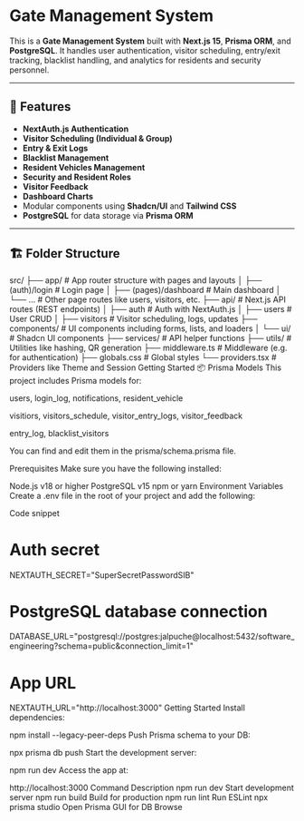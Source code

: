 # Gate Management System

This is a **Gate Management System** built with **Next.js 15**, **Prisma ORM**, and **PostgreSQL**. It handles user authentication, visitor scheduling, entry/exit tracking, blacklist handling, and analytics for residents and security personnel.

---

## 🚀 Features

- **NextAuth.js Authentication**
- **Visitor Scheduling (Individual & Group)**
- **Entry & Exit Logs**
- **Blacklist Management**
- **Resident Vehicles Management**
- **Security and Resident Roles**
- **Visitor Feedback**
- **Dashboard Charts**
- Modular components using **Shadcn/UI** and **Tailwind CSS**
- **PostgreSQL** for data storage via **Prisma ORM**

---

## 🏗️ Folder Structure


src/
├── app/         # App router structure with pages and layouts
│   ├── (auth)/login      # Login page
│   ├── (pages)/dashboard   # Main dashboard
│   └── ...             # Other page routes like users, visitors, etc.
├── api/         # Next.js API routes (REST endpoints)
│   ├── auth          # Auth with NextAuth.js
│   ├── users         # User CRUD
│   ├── visitors      # Visitor scheduling, logs, updates
├── components/    # UI components including forms, lists, and loaders
│   └── ui/         # Shadcn UI components
├── services/      # API helper functions
├── utils/         # Utilities like hashing, QR generation
├── middleware.ts  # Middleware (e.g. for authentication)
├── globals.css    # Global styles
└── providers.tsx  # Providers like Theme and Session
Getting Started
📦 Prisma Models
This project includes Prisma models for:

users, login_log, notifications, resident_vehicle

visitiors, visitors_schedule, visitor_entry_logs, visitor_feedback

entry_log, blacklist_visitors

You can find and edit them in the prisma/schema.prisma file.

Prerequisites
Make sure you have the following installed:

Node.js v18 or higher
PostgreSQL v15
npm or yarn
Environment Variables
Create a .env file in the root of your project and add the following:

Code snippet

# Auth secret
NEXTAUTH_SECRET="SuperSecretPasswordSIB"

# PostgreSQL database connection
DATABASE_URL="postgresql://postgres:jalpuche@localhost:5432/software_engineering?schema=public&connection_limit=1"

# App URL
NEXTAUTH_URL="http://localhost:3000"
Getting Started
Install dependencies:

npm install --legacy-peer-deps
Push Prisma schema to your DB:

npx prisma db push
Start the development server:

npm run dev
Access the app at:

http://localhost:3000
Command	Description
npm run dev	Start development server
npm run build	Build for production
npm run lint	Run ESLint
npx prisma studio	Open Prisma GUI for DB Browse
```
